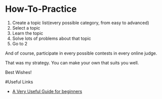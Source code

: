 # How-To-Practice

1. Create a topic list(every possible category, from easy to advanced)
2. Select a topic
3. Learn the topic
4. Solve lots of problems about that topic
5. Go to 2

And of course, participate in every possible contests in every online judge.

That was my strategy. You can make your own that suits you well.

Best Wishes!

#Useful Links

 - [A Very Useful Guide for beginners](https://github.com/the-hyp0cr1t3/CC)

